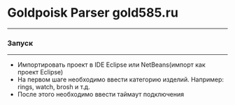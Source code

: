 ﻿# Goldpoisk Parser gold585.ru
---
### Запуск
---
* Импортировать проект в IDE Eclipse или NetBeans(импорт как проект  Eclipse)
* На первом шаге необходимо ввести категорию изделий. Например: rings, watch, brosh и т.д. 
* После этого необходимо ввести таймаут подключения